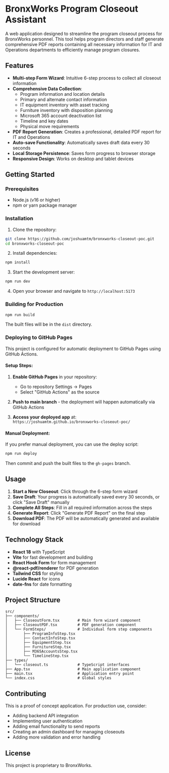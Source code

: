 # BronxWorks Program Closeout Assistant

A web application designed to streamline the program closeout process for BronxWorks personnel. This tool helps program directors and staff generate comprehensive PDF reports containing all necessary information for IT and Operations departments to efficiently manage program closures.

## Features

- **Multi-step Form Wizard**: Intuitive 6-step process to collect all closeout information
- **Comprehensive Data Collection**:
  - Program information and location details
  - Primary and alternate contact information
  - IT equipment inventory with asset tracking
  - Furniture inventory with disposition planning
  - Microsoft 365 account deactivation list
  - Timeline and key dates
  - Physical move requirements
- **PDF Report Generation**: Creates a professional, detailed PDF report for IT and Operations
- **Auto-save Functionality**: Automatically saves draft data every 30 seconds
- **Local Storage Persistence**: Saves form progress to browser storage
- **Responsive Design**: Works on desktop and tablet devices

## Getting Started

### Prerequisites

- Node.js (v16 or higher)
- npm or yarn package manager

### Installation

1. Clone the repository:
```bash
git clone https://github.com/joshuamtm/bronxworks-closeout-poc.git
cd bronxworks-closeout-poc
```

2. Install dependencies:
```bash
npm install
```

3. Start the development server:
```bash
npm run dev
```

4. Open your browser and navigate to `http://localhost:5173`

### Building for Production

```bash
npm run build
```

The built files will be in the `dist` directory.

### Deploying to GitHub Pages

This project is configured for automatic deployment to GitHub Pages using GitHub Actions.

#### Setup Steps:

1. **Enable GitHub Pages** in your repository:
   - Go to repository Settings → Pages
   - Select "GitHub Actions" as the source

2. **Push to main branch** - the deployment will happen automatically via GitHub Actions

3. **Access your deployed app** at: `https://joshuamtm.github.io/bronxworks-closeout-poc/`

#### Manual Deployment:

If you prefer manual deployment, you can use the deploy script:

```bash
npm run deploy
```

Then commit and push the built files to the `gh-pages` branch.

## Usage

1. **Start a New Closeout**: Click through the 6-step form wizard
2. **Save Draft**: Your progress is automatically saved every 30 seconds, or click "Save Draft" manually
3. **Complete All Steps**: Fill in all required information across the steps
4. **Generate Report**: Click "Generate PDF Report" on the final step
5. **Download PDF**: The PDF will be automatically generated and available for download

## Technology Stack

- **React 18** with TypeScript
- **Vite** for fast development and building
- **React Hook Form** for form management
- **@react-pdf/renderer** for PDF generation
- **Tailwind CSS** for styling
- **Lucide React** for icons
- **date-fns** for date formatting

## Project Structure

```
src/
├── components/
│   ├── CloseoutForm.tsx        # Main form wizard component
│   ├── CloseoutPDF.tsx         # PDF generation component
│   └── FormSteps/              # Individual form step components
│       ├── ProgramInfoStep.tsx
│       ├── ContactInfoStep.tsx
│       ├── EquipmentStep.tsx
│       ├── FurnitureStep.tsx
│       ├── M365AccountsStep.tsx
│       └── TimelineStep.tsx
├── types/
│   └── closeout.ts             # TypeScript interfaces
├── App.tsx                     # Main application component
├── main.tsx                    # Application entry point
└── index.css                   # Global styles

```

## Contributing

This is a proof of concept application. For production use, consider:
- Adding backend API integration
- Implementing user authentication
- Adding email functionality to send reports
- Creating an admin dashboard for managing closeouts
- Adding more validation and error handling

## License

This project is proprietary to BronxWorks.